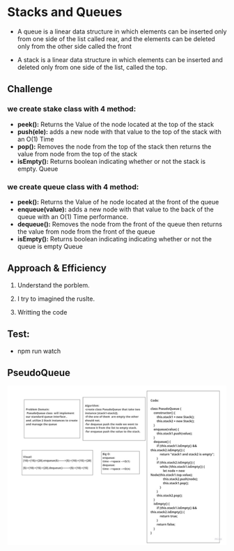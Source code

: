 # Stacks and Queues
- A queue is a linear data structure in which elements can be inserted only from one side of the list called rear, and the elements can be deleted only from the other side called the front

- A stack is a linear data structure in which elements can be inserted and deleted only from one side of the list, called the top.

## Challenge
### we create stake class with 4 method:
 - **peek():** Returns the Value of the node located at the top of the stack
 - **push(ele):** adds a new node with that value to the top of the stack with an O(1) Time
 - **pop():** Removes the node from the top of the stack then returns the value from node from the top of the stack
 - **isEmpty():** Returns  boolean indicating whether or not the stack is empty.
Queue


### we create queue class with 4 method:
 - **peek():** Returns the Value of he node located at the front of the queue
 - **enqueue(value):** adds a new node with that value to the back of the queue with an O(1) Time performance.
 - **dequeue():** Removes the node from the front of the queue then returns the value from node from the front of the queue
 - **isEmpty():** Returns  boolean indicating indicating whether or not the queue is empty
Queue

## Approach & Efficiency
  1. Understand the porblem.

  2. I try to imagined the ruslte.

  3. Writting the code

## Test:
 - npm run watch



## PseudoQueue 
 

 ![list](pesudo.jpg) 